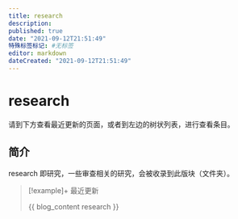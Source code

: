 ```yaml
---
title: research
description:
published: true
date: "2021-09-12T21:51:49"
特殊标签标记: #无标签
editor: markdown
dateCreated: "2021-09-12T21:51:49"
---
```


# research

请到下方查看最近更新的页面，或者到左边的树状列表，进行查看条目。

## 简介

research 即研究，一些审查相关的研究，会被收录到此版块（文件夹）。

> [!example]+ 最近更新
>
> {{ blog_content research }}
